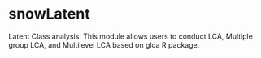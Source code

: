 # snowLatent
Latent Class analysis:
This module allows users to conduct LCA, Multiple group LCA, and Multilevel LCA based on glca R package.
